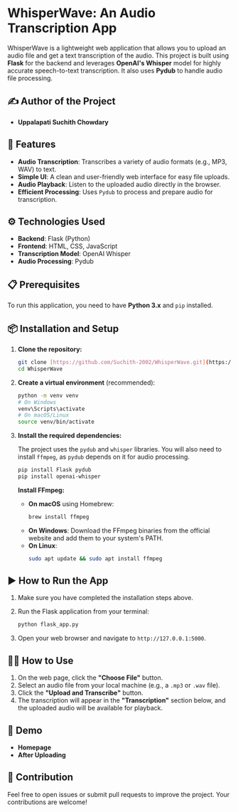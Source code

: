 # WhisperWave: An Audio Transcription App

WhisperWave is a lightweight web application that allows you to upload an audio file and get a text transcription of the audio. This project is built using **Flask** for the backend and leverages **OpenAI's Whisper** model for highly accurate speech-to-text transcription. It also uses **Pydub** to handle audio file processing.

## ✍️ Author of the Project

* **Uppalapati Suchith Chowdary**

## 🚀 Features

* **Audio Transcription**: Transcribes a variety of audio formats (e.g., MP3, WAV) to text.
* **Simple UI**: A clean and user-friendly web interface for easy file uploads.
* **Audio Playback**: Listen to the uploaded audio directly in the browser.
* **Efficient Processing**: Uses `Pydub` to process and prepare audio for transcription.

## ⚙️ Technologies Used

* **Backend**: Flask (Python)
* **Frontend**: HTML, CSS, JavaScript
* **Transcription Model**: OpenAI Whisper
* **Audio Processing**: Pydub

## 📋 Prerequisites

To run this application, you need to have **Python 3.x** and `pip` installed.

## 📦 Installation and Setup

1.  **Clone the repository:**

    ```bash
    git clone [https://github.com/Suchith-2002/WhisperWave.git](https://github.com/Suchith-2002/WhisperWave.git)
    cd WhisperWave
    ```

2.  **Create a virtual environment** (recommended):

    ```bash
    python -m venv venv
    # On Windows
    venv\Scripts\activate
    # On macOS/Linux
    source venv/bin/activate
    ```

3.  **Install the required dependencies:**

    The project uses the `pydub` and `whisper` libraries. You will also need to install `ffmpeg`, as `pydub` depends on it for audio processing.

    ```bash
    pip install Flask pydub
    pip install openai-whisper
    ```

    **Install FFmpeg:**

    * **On macOS** using Homebrew:
        ```bash
        brew install ffmpeg
        ```
    * **On Windows**: Download the FFmpeg binaries from the official website and add them to your system's PATH.
    * **On Linux**:
        ```bash
        sudo apt update && sudo apt install ffmpeg
        ```

## ▶️ How to Run the App

1.  Make sure you have completed the installation steps above.
2.  Run the Flask application from your terminal:

    ```bash
    python flask_app.py
    ```

3.  Open your web browser and navigate to `http://127.0.0.1:5000`.

## 🧑‍💻 How to Use

1.  On the web page, click the **"Choose File"** button.
2.  Select an audio file from your local machine (e.g., a `.mp3` or `.wav` file).
3.  Click the **"Upload and Transcribe"** button.
4.  The transcription will appear in the **"Transcription"** section below, and the uploaded audio will be available for playback.

## 📸 Demo

* **Homepage**
* **After Uploading**

## 🤝 Contribution

Feel free to open issues or submit pull requests to improve the project. Your contributions are welcome!
